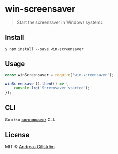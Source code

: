 # win-screensaver

> Start the screensaver in Windows systems.


## Install

```
$ npm install --save win-screensaver
```


## Usage

```js
const winScreensaver = require('win-screensaver');

winScreensaver().then(() => {
	console.log('Screensaver started');
});
```


## CLI

See the [screensaver](https://github.com/gillstrom/screensaver) CLI.


## License

MIT © [Andreas Gillström](http://github.com/gillstrom)
